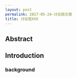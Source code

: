 ```yaml
---
layout: post
permalink: 2017-05-24-讨论班示意
title: 讨论班XXX
---
```


## Abstract



## Introduction

### background
